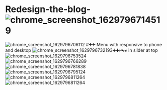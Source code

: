 # Redesign-the-blog-![chrome_screenshot_1629796714519](https://user-images.githubusercontent.com/72781029/130603011-c79c7870-285a-4fdc-a04a-e7e70a657ac2.png)

![chrome_screenshot_1629796706112](https://user-images.githubusercontent.com/72781029/130602789-4e020508-28f6-4104-b629-b92378594c7b.png)
#➕➕ Menu with responsive to phone and desktop 
![chrome_screenshot_1629796732193](https://user-images.githubusercontent.com/72781029/130603047-53142196-8216-4f4a-8167-7b3fa6048406.png)➕➕⏮⏭ in silder  at top 
![chrome_screenshot_1629796753524](https://user-images.githubusercontent.com/72781029/130603427-191dbcb7-345c-4ade-9eee-edf0017f494f.png)
![chrome_screenshot_1629796766289](https://user-images.githubusercontent.com/72781029/130603490-92e7db35-24c8-4341-a875-13eb71c8ad82.png)
![chrome_screenshot_1629796781838](https://user-images.githubusercontent.com/72781029/130603515-6608d3fa-da9d-4132-9b85-90164d90da5f.png)
![chrome_screenshot_1629796795124](https://user-images.githubusercontent.com/72781029/130603556-d6cd0417-44e7-4dbf-887d-7ecca7287378.png)
![chrome_screenshot_1629796811264](https://user-images.githubusercontent.com/72781029/130603587-41276e5f-4b44-43be-80b4-62db87955660.png)
![chrome_screenshot_1629796811264](https://user-images.githubusercontent.com/72781029/130603660-cee259c2-b3a5-49f1-b58a-c9cadb287c91.png)

